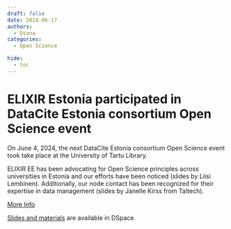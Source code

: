 ```yaml
---
draft: false
date: 2024-06-17
authors:
  - Diana
categories:
  - Open Science

hide:
  - toc
---
```


# ELIXIR Estonia participated in DataCite Estonia consortium Open Science event 

On June 4, 2024, the next DataCite Estonia consortium Open Science event took take place at the University of Tartu Library. 

ELIXIR EE has been advocating for Open Science principles across universities in Estonia and our efforts have been noticed (slides by Liisi Lembinen). Additionally, our node contact has been recognized for their expertise in data management (slides by Janelle Kirss from Taltech).

[More Info](https://www.avatudteadus.ee/uncategorized-et/avatud-teaduse-infouritus-2/) 

[Slides and materials](https://hdl.handle.net/10062/99135) are available in DSpace.

<!-- more -->

